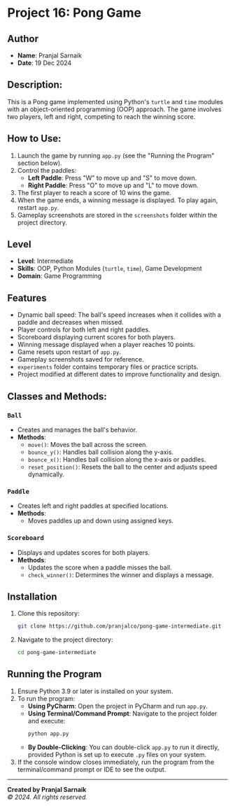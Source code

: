 # Project 16: Pong Game

## Author
- **Name**: Pranjal Sarnaik
- **Date**: 19 Dec 2024

## Description:
This is a Pong game implemented using Python's `turtle` and `time` modules with an object-oriented programming (OOP) approach. The game involves two players, left and right, competing to reach the winning score.

## How to Use:
1. Launch the game by running `app.py` (see the "Running the Program" section below).
2. Control the paddles:
   - **Left Paddle**: Press "W" to move up and "S" to move down.
   - **Right Paddle**: Press "O" to move up and "L" to move down.
3. The first player to reach a score of 10 wins the game.
4. When the game ends, a winning message is displayed. To play again, restart `app.py`.
5. Gameplay screenshots are stored in the `screenshots` folder within the project directory.

## Level
- **Level**: Intermediate
- **Skills**: OOP, Python Modules (`turtle`, `time`), Game Development
- **Domain**: Game Programming

## Features
- Dynamic ball speed: The ball's speed increases when it collides with a paddle and decreases when missed.
- Player controls for both left and right paddles.
- Scoreboard displaying current scores for both players.
- Winning message displayed when a player reaches 10 points.
- Game resets upon restart of `app.py`.
- Gameplay screenshots saved for reference.
- `experiments` folder contains temporary files or practice scripts.
- Project modified at different dates to improve functionality and design.

## Classes and Methods:
### `Ball`
- Creates and manages the ball's behavior.
- **Methods**:
  - `move()`: Moves the ball across the screen.
  - `bounce_y()`: Handles ball collision along the y-axis.
  - `bounce_x()`: Handles ball collision along the x-axis or paddles.
  - `reset_position()`: Resets the ball to the center and adjusts speed dynamically.

### `Paddle`
- Creates left and right paddles at specified locations.
- **Methods**:
  - Moves paddles up and down using assigned keys.

### `Scoreboard`
- Displays and updates scores for both players.
- **Methods**:
  - Updates the score when a paddle misses the ball.
  - `check_winner()`: Determines the winner and displays a message.

## Installation
1. Clone this repository:
   ```bash
   git clone https://github.com/pranjalco/pong-game-intermediate.git
   ```

2. Navigate to the project directory:
   ```bash
   cd pong-game-intermediate
   ```

## Running the Program
1. Ensure Python 3.9 or later is installed on your system.
2. To run the program:
   - **Using PyCharm**: Open the project in PyCharm and run `app.py`.
   - **Using Terminal/Command Prompt**: Navigate to the project folder and execute:
     ```bash
     python app.py
     ```
   - **By Double-Clicking**: You can double-click `app.py` to run it directly, provided Python is set up to execute `.py` files on your system.
3. If the console window closes immediately, run the program from the terminal/command prompt or IDE to see the output.

---
**Created by Pranjal Sarnaik**  
*© 2024. All rights reserved.*

